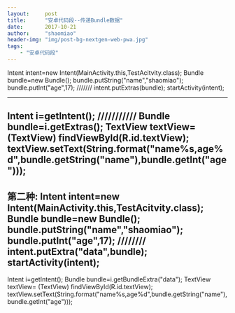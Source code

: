 ```yaml
---
layout:     post
title:      "安卓代码段--传递Bundle数据"
date:       2017-10-21
author:     "shaomiao"
header-img: "img/post-bg-nextgen-web-pwa.jpg"
tags:
    - "安卓代码段"
---
```

Intent intent=new Intent(MainActivity.this,TestAcitvity.class);
Bundle bundle=new Bundle();
bundle.putString("name","shaomiao");
bundle.putInt("age",17);
///////
intent.putExtras(bundle);
startActivity(intent);

------------------------------------
Intent i=getIntent();
///////////
Bundle bundle=i.getExtras();
TextView textView= (TextView) findViewById(R.id.textView);
textView.setText(String.format("name%s,age%d",bundle.getString("name"),bundle.getInt("age")));
------------------------------
第二种:
Intent intent=new Intent(MainActivity.this,TestAcitvity.class);
Bundle bundle=new Bundle();
bundle.putString("name","shaomiao");
bundle.putInt("age",17);
////////
intent.putExtra("data",bundle);
startActivity(intent);
----------------------------
Intent i=getIntent();
Bundle bundle=i.getBundleExtra("data");
TextView textView= (TextView) findViewById(R.id.textView);
textView.setText(String.format("name%s,age%d",bundle.getString("name"),bundle.getInt("age")));

